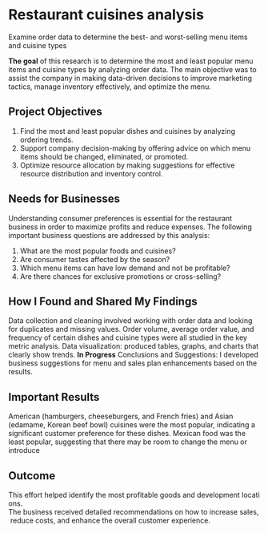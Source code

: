 # Restaurant cuisines analysis
Examine order data to determine the best- and worst-selling menu items and cuisine types

**The goal** of this research is to determine the most and least popular menu items and cuisine types by analyzing order data. The main objective was to assist the company in making data-driven decisions to improve marketing tactics, manage inventory effectively, and optimize the menu.

## Project Objectives
1. Find the most and least popular dishes and cuisines by analyzing ordering trends.
2. Support company decision-making by offering advice on which menu items should be changed, eliminated, or promoted.
3. Optimize resource allocation by making suggestions for effective resource distribution and inventory control.

## Needs for Businesses
Understanding consumer preferences is essential for the restaurant business in order to maximize profits and reduce expenses. The following important business questions are addressed by this analysis:
1. What are the most popular foods and cuisines?
2. Are consumer tastes affected by the season?
3. Which menu items can have low demand and not be profitable?
4. Are there chances for exclusive promotions or cross-selling?

## How I Found and Shared My Findings
Data collection and cleaning involved working with order data and looking for duplicates and missing values.
Order volume, average order value, and frequency of certain dishes and cuisine types were all studied in the key metric analysis.
Data visualization: produced tables, graphs, and charts that clearly show trends. **In Progress**
Conclusions and Suggestions: I developed business suggestions for menu and sales plan enhancements based on the results.

## Important Results
American (hamburgers, cheeseburgers, and French fries) and Asian (edamame, Korean beef bowl) cuisines were the most popular, indicating a significant customer preference for these dishes.
Mexican food was the least popular, suggesting that there may be room to change the menu or introduce

## Outcome
This effort helped identify the most profitable goods and development locations. The business received detailed recommendations on how to increase sales, reduce costs, and enhance the overall customer experience.
